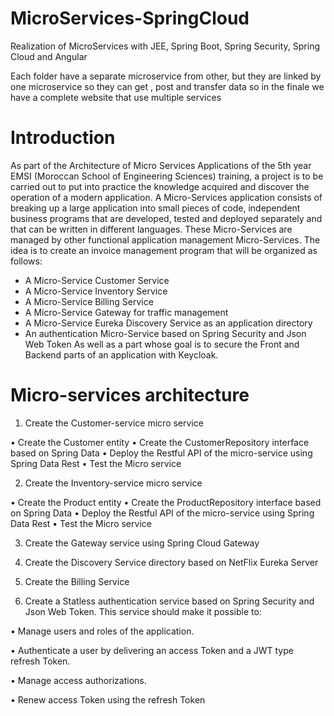 # MicroServices-SpringCloud
Realization of MicroServices with JEE, Spring Boot, Spring Security, Spring Cloud and Angular

Each folder have a separate microservice from other, but they are linked by one microservice so they can get , post and transfer data so in the finale we have a complete website that use multiple services 

# Introduction
As part of the Architecture of Micro Services Applications of the 5th year EMSI (Moroccan School of Engineering Sciences) training, a project is to be carried out to put into practice the knowledge acquired and discover the operation of a modern application.
A Micro-Services application consists of breaking up a large application into small pieces of code, independent business programs that are developed, tested and deployed separately and that can be written in different languages. These Micro-Services are managed by other functional application management Micro-Services.
The idea is to create an invoice management program that will be organized as follows:
- A Micro-Service Customer Service
- A Micro-Service Inventory Service
- A Micro-Service Billing Service
- A Micro-Service Gateway for traffic management
- A Micro-Service Eureka Discovery Service as an application directory
- An authentication Micro-Service based on Spring Security and Json Web Token
As well as a part whose goal is to secure the Front and Backend parts of an application with Keycloak.

# Micro-services architecture

1. Create the Customer-service micro service

• Create the Customer entity
• Create the CustomerRepository interface based on Spring Data
• Deploy the Restful API of the micro-service using Spring Data Rest
• Test the Micro service

2. Create the Inventory-service micro service

• Create the Product entity
• Create the ProductRepository interface based on Spring Data
• Deploy the Restful API of the micro-service using Spring Data Rest
• Test the Micro service

3. Create the Gateway service using Spring Cloud Gateway

4. Create the Discovery Service directory based on NetFlix Eureka Server

6. Create the Billing Service

7. Create a Statless authentication service based on Spring Security and Json Web Token. This service should make it possible to:

• Manage users and roles of the application.

• Authenticate a user by delivering an access Token and a JWT type refresh Token.

• Manage access authorizations.

• Renew access Token using the refresh Token

